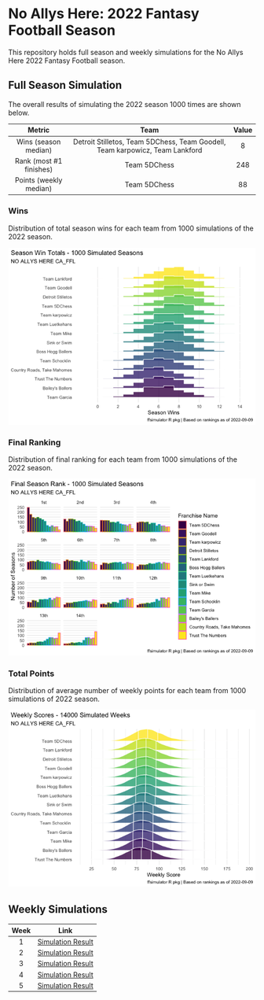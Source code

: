 
<!-- README.md is generated from README.Rmd. Please edit that file -->

# No Allys Here: 2022 Fantasy Football Season

<!-- badges: start -->
<!-- badges: end -->

This repository holds full season and weekly simulations for the No
Allys Here 2022 Fantasy Football season.

## Full Season Simulation

The overall results of simulating the 2022 season 1000 times are shown
below.

|          Metric          |                                     Team                                     | Value |
|:------------------------:|:----------------------------------------------------------------------------:|:-----:|
|   Wins (season median)   | Detroit Stilletos, Team 5DChess, Team Goodell, Team karpowicz, Team Lankford |   8   |
| Rank (most \#1 finishes) |                                 Team 5DChess                                 |  248  |
|  Points (weekly median)  |                                 Team 5DChess                                 |  88   |

### Wins

Distribution of total season wins for each team from 1000 simulations of
the 2022 season.

![](README_files/figure-gfm/unnamed-chunk-4-1.png)<!-- -->

### Final Ranking

Distribution of final ranking for each team from 1000 simulations of the
2022 season.

![](README_files/figure-gfm/unnamed-chunk-5-1.png)<!-- -->

### Total Points

Distribution of average number of weekly points for each team from 1000
simulations of 2022 season.

![](README_files/figure-gfm/unnamed-chunk-6-1.png)<!-- -->

## Weekly Simulations

| Week |              Link               |
|:----:|:-------------------------------:|
|  1   | [Simulation Result](/Week%201/) |
|  2   | [Simulation Result](/Week%202/) |
|  3   | [Simulation Result](/Week%203/) |
|  4   | [Simulation Result](/Week%204/) |
|  5   | [Simulation Result](/Week%205/) |
